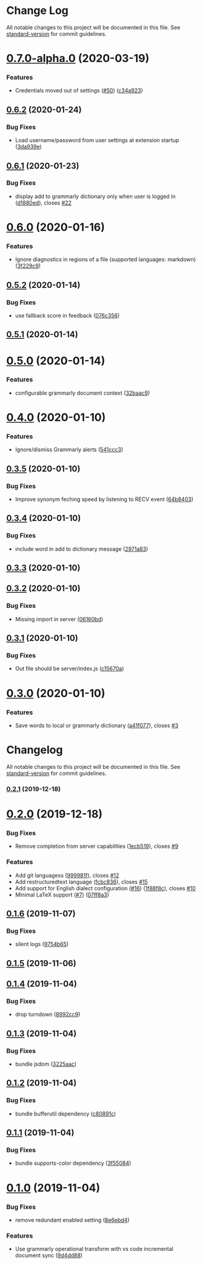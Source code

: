 # Change Log

All notable changes to this project will be documented in this file. See [standard-version](https://github.com/conventional-changelog/standard-version) for commit guidelines.

<a name="0.7.0-alpha.0"></a>
# [0.7.0-alpha.0](https://github.com/znck/grammarly/compare/v0.6.2...v0.7.0-alpha.0) (2020-03-19)


### Features

* Credentials moved out of settings ([#50](https://github.com/znck/grammarly/issues/50)) ([c34a923](https://github.com/znck/grammarly/commit/c34a923))



<a name="0.6.2"></a>
## [0.6.2](https://github.com/znck/grammarly/compare/v0.6.1...v0.6.2) (2020-01-24)


### Bug Fixes

* Load username/password from user settings at extension startup ([3da939e](https://github.com/znck/grammarly/commit/3da939e))



<a name="0.6.1"></a>
## [0.6.1](https://github.com/znck/grammarly/compare/v0.6.0...v0.6.1) (2020-01-23)


### Bug Fixes

* display add to grammarly dictionary only when user is logged in ([d1880ed](https://github.com/znck/grammarly/commit/d1880ed)), closes [#22](https://github.com/znck/grammarly/issues/22)



<a name="0.6.0"></a>
# [0.6.0](https://github.com/znck/grammarly/compare/v0.5.2...v0.6.0) (2020-01-16)


### Features

* Ignore diagnostics in regions of a file (supported languages: markdown) ([3f229c9](https://github.com/znck/grammarly/commit/3f229c9))



<a name="0.5.2"></a>
## [0.5.2](https://github.com/znck/grammarly/compare/v0.5.1...v0.5.2) (2020-01-14)


### Bug Fixes

* use fallback score in feedback ([076c356](https://github.com/znck/grammarly/commit/076c356))



<a name="0.5.1"></a>
## [0.5.1](https://github.com/znck/grammarly/compare/v0.5.0...v0.5.1) (2020-01-14)



<a name="0.5.0"></a>
# [0.5.0](https://github.com/znck/grammarly/compare/v0.4.0...v0.5.0) (2020-01-14)


### Features

* configurable grammarly document context ([32baac9](https://github.com/znck/grammarly/commit/32baac9))



<a name="0.4.0"></a>
# [0.4.0](https://github.com/znck/grammarly/compare/v0.3.5...v0.4.0) (2020-01-10)


### Features

* Ignore/dismiss Grammarly alerts ([541ccc3](https://github.com/znck/grammarly/commit/541ccc3))



<a name="0.3.5"></a>
## [0.3.5](https://github.com/znck/grammarly/compare/v0.3.4...v0.3.5) (2020-01-10)


### Bug Fixes

* Improve synonym feching speed by listening to RECV event ([64b8403](https://github.com/znck/grammarly/commit/64b8403))



<a name="0.3.4"></a>
## [0.3.4](https://github.com/znck/grammarly/compare/v0.3.3...v0.3.4) (2020-01-10)


### Bug Fixes

* include word in add to dictionary message ([2971a83](https://github.com/znck/grammarly/commit/2971a83))



<a name="0.3.3"></a>
## [0.3.3](https://github.com/znck/grammarly/compare/v0.3.2...v0.3.3) (2020-01-10)



<a name="0.3.2"></a>
## [0.3.2](https://github.com/znck/grammarly/compare/v0.3.1...v0.3.2) (2020-01-10)


### Bug Fixes

* Missing import in server ([06160bd](https://github.com/znck/grammarly/commit/06160bd))



<a name="0.3.1"></a>
## [0.3.1](https://github.com/znck/grammarly/compare/v0.3.0...v0.3.1) (2020-01-10)


### Bug Fixes

* Out file should be server/index.js ([c15670a](https://github.com/znck/grammarly/commit/c15670a))



<a name="0.3.0"></a>
# [0.3.0](https://github.com/znck/grammarly/compare/v0.2.1...v0.3.0) (2020-01-10)


### Features

* Save words to local or grammarly dictionary ([a41f077](https://github.com/znck/grammarly/commit/a41f077)), closes [#3](https://github.com/znck/grammarly/issues/3)



# Changelog

All notable changes to this project will be documented in this file. See [standard-version](https://github.com/conventional-changelog/standard-version) for commit guidelines.

### [0.2.1](https://github.com/znck/grammarly/compare/v0.2.0...v0.2.1) (2019-12-18)

# [0.2.0](https://github.com/znck/grammarly/compare/v0.1.6...v0.2.0) (2019-12-18)


### Bug Fixes

* Remove completion from server capabilities ([1ecb519](https://github.com/znck/grammarly/commit/1ecb519901206268a73050df8aea4181ab184fc9)), closes [#9](https://github.com/znck/grammarly/issues/9)


### Features

* Add git languagess ([999981f](https://github.com/znck/grammarly/commit/999981ffac44ba24447ce4b2c3a0b20090bc1997)), closes [#12](https://github.com/znck/grammarly/issues/12)
* Add restructuredtext language ([fcbc836](https://github.com/znck/grammarly/commit/fcbc836efe5ac09e267b46a6775a08a533412c2c)), closes [#15](https://github.com/znck/grammarly/issues/15)
* Add support for English dialect configuration ([#16](https://github.com/znck/grammarly/issues/16)) ([1f88f8c](https://github.com/znck/grammarly/commit/1f88f8c7cf8b15b7cf5e234b197d64f54d782766)), closes [#10](https://github.com/znck/grammarly/issues/10)
* Minimal LaTeX support ([#7](https://github.com/znck/grammarly/issues/7)) ([07ff8a3](https://github.com/znck/grammarly/commit/07ff8a357523cf5a29c6682e99a63ac7be1c5417))



## [0.1.6](https://github.com/znck/grammarly/compare/v0.1.5...v0.1.6) (2019-11-07)


### Bug Fixes

* silent logs ([9754b65](https://github.com/znck/grammarly/commit/9754b6571483d9c46011fafcdfa0cdea137f9a19))



## [0.1.5](https://github.com/znck/grammarly/compare/v0.1.4...v0.1.5) (2019-11-06)



## [0.1.4](https://github.com/znck/grammarly/compare/v0.1.3...v0.1.4) (2019-11-04)


### Bug Fixes

* drop turndown ([8992cc9](https://github.com/znck/grammarly/commit/8992cc927cbd10ed9eb1e1b894c7870b243467f9))



## [0.1.3](https://github.com/znck/grammarly/compare/v0.1.2...v0.1.3) (2019-11-04)


### Bug Fixes

* bundle jsdom ([3225aac](https://github.com/znck/grammarly/commit/3225aac7e9711511b08b32201493913a2c1acbd6))



## [0.1.2](https://github.com/znck/grammarly/compare/v0.1.1...v0.1.2) (2019-11-04)


### Bug Fixes

* bundle bufferutil dependency ([c80891c](https://github.com/znck/grammarly/commit/c80891c4f358b602370eab2c68c82d6600647882))



## [0.1.1](https://github.com/znck/grammarly/compare/v0.1.0...v0.1.1) (2019-11-04)


### Bug Fixes

* bundle supports-color dependency ([3f55084](https://github.com/znck/grammarly/commit/3f55084d0171bfd42c909ce9436b1a540306a7a0))



# [0.1.0](https://github.com/znck/grammarly/compare/8e6ebd411c6fd6e8c09ffdc462ae2b1367114ab6...v0.1.0) (2019-11-04)


### Bug Fixes

* remove redundant enabled setting ([8e6ebd4](https://github.com/znck/grammarly/commit/8e6ebd411c6fd6e8c09ffdc462ae2b1367114ab6))


### Features

* Use grammarly operational transform with vs code incremental document sync ([9d4dd88](https://github.com/znck/grammarly/commit/9d4dd8825ac5d4e8422a1236b1cdd3909bbac049))
